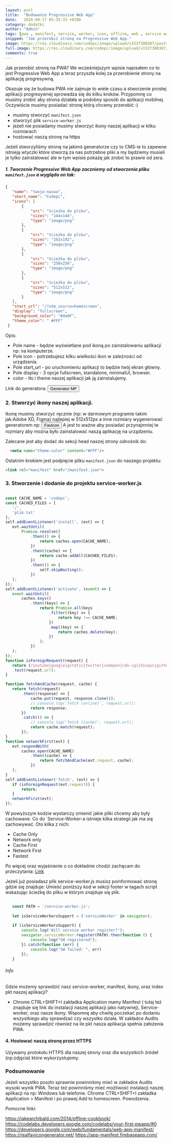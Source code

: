 ```yaml
---
layout: post
title:  "Budowanie Progressive Web App"
date:   2018-09-17 05:35:33 +0200
category: dodatki
author: "Admin"
tags: [pwa , manifest, service, worker, icon, offline, web , service worker, aplikacja]
snipped: "Jak przerobić stronę na Progressive Web App."
image: https://res.cloudinary.com/codepc/image/upload/v1537300387/posts/pwa-create/pwa-aplikacja-progresywna-icon-pc-codepc.pl-hero.png
full-image: https://res.cloudinary.com/codepc/image/upload/v1537300387/posts/pwa-create/pwa-aplikacja-progresywna-icon-pc-codepc.pl.png
comments: true
---
```


Jak przerobić stronę na PWA?  We wcześniejszym wpisie napisałem co to jest Progressive Web App a teraz przyszła kolej za przerobienie strony na aplikację progresywną.

Okazuje się że budowa PWA nie zajmuje to wiele czasu a stworzenie prostej aplikacji progresywnej sprowadza się do kilku kroków.
Przypomnę co musimy zrobić aby strona działała w podobny sposób do aplikacji mobilnej. Oczywiście musimy posiadać stronę którą chcemy przerobić :)
- musimy stworzyć `manifest.json`
- stworzyć plik `service-worker.js`
- jeżeli nie posiadamy musimy stworzyć ikony naszej aplikacji w kilku rozmiarach
- hostować naszą stronę na https

Jeżeli stworzyliśmy stronę na jakimś generatorze czy to CMS-ie to zapewne istnieją wtyczki które stworzą za nas potrzebne pliki a my będziemy musieli je tylko zainstalować ale w tym wpisie pokażę jak zrobić to prawie od zera.


##### 1. Tworzenie Progressive Web App zaczniemy od stworzenia pliku `manifest.json` a wygląda on tak:

```json
{
   "name": "twoja-nazwa",
   "short_name": "Codepc",
   "icons": [
       {
           "src": "ścieżka do pliku",
           "sizes": "144x144",
           "type": "image/png"
       },
       {
           "src": "ścieżka do pliku",
           "sizes": "192x192",
           "type": "image/png"
       },
       {
           "src": "ścieżka do pliku",
           "sizes": "256x256",
           "type": "image/png"
       },
       {
           "src": "ścieżka do pliku",
           "sizes": "512x512",
           "type": "image/png"
       }
   ],
   "start_url": "/?utm_source=homescreen",
   "display": "fullscreen",
   "background_color": "#de0F",
   "theme_color": " #FFF"
 }
```


Opis:
- Pole name - będzie wyświetlane pod ikoną po zainstalowaniu aplikacji np: na komputerze.
- Pole icon - potrzebujesz kilku wielkości ikon w zależności od urządzenia.
- Pole start_url - po uruchomieniu aplikacji to będzie twój ekran główny.
- Pole display - 3 opcje fullscreen, standalone, minimalUI, browser.
- color - tło i theme naszej aplikacji jak ją zainstalujemy.

Link do generatora: <a href="https://app-manifest.firebaseapp.com/"> <button class="btn btn-info" >Generator MF </button></a>


### 2. Stworzyć ikony naszej aplikacji.

Ikonę musimy stworzyć ręcznie (np: w darmowym programie takim jak:Adobe XD, Figma) najlepiej w 512x512px a inne rozmiary wygenerować generatorem np: <a href="https://realfavicongenerator.net/"> <button class="btn btn-info" >Favicon</button></a>
A jest to ważne aby posiadać przynajmniej te rozmiary aby można było zainstalować naszą aplikację na urządzeniu.

Zalecane jest aby dodać do sekcji head naszej strony odnośnik do:
```html
  <meta name="theme-color" content="#FFF"/>
```
Ostatnim krokiem jest podpięcie pliku `manifest.json` do naszego projektu:
```html
<link rel="manifest" href="/manifest.json">
```


### 3. Stworzenie i dodanie do projektu service-worker.js


```javascript

const CACHE_NAME = 'codepc';
const CACHED_FILES = [
   '/',
   'plik.txt'
];
self.addEventListener('install', (evt) => {
   evt.waitUntil(
       Promise.resolve()
           .then(() => {
               return caches.open(CACHE_NAME);
           })
           .then((cache) => {
               return cache.addAll(CACHED_FILES);
           })
           .then(() => {
               self.skipWaiting();
           })
   );
});
self.addEventListener('activate', (event) => {
   event.waitUntil(
       caches.keys()
           .then((keys) => {
               return Promise.all(keys
                   .filter((key) => {
                       return key !== CACHE_NAME;
                   })
                   .map((key) => {
                       return caches.delete(key);
                   })
               );
           })
   );
});
function isForeignRequest(request) {
   return (/youtube|google|gstatic|twitter|codepen|cdn-cgi|disqus|github|twimg/)
   .test(request.url);
}

function fetchAndCache(request, cache) {
   return fetch(request)
       .then((response) => {
           cache.put(request, response.clone());
           // console.log('fetch (online)', request.url);
           return response;
       })
       .catch(() => {
           // console.log('fetch (cache)', request.url);
           return cache.match(request);
       });
}
function networkFirst(evt) {
   evt.respondWith(
       caches.open(CACHE_NAME)
           .then((cache) => {
               return fetchAndCache(evt.request, cache);
           })
   );
}
self.addEventListener('fetch', (evt) => {
   if (isForeignRequest(evt.request)) {
       return;
   }
   networkFirst(evt);
});
```
W powyższym kodzie wystarczy zmienić jakie pliki chcemy aby były cachowane.
Co do `Service-Worker-a istnieje kilka strategii jak ma się zachowywać. Oto kilka z nich:
- Cache Only
- Network only
- Cache First
- Network First
- Fastest

Po więcej oraz wyjaśnienie o co dokładnie chodzi zachęcam do przeczytania: <a href="https://jakearchibald.com/2014/offline-cookbook/" > Link </a>

Jeżeli już posiadasz plik service-worker.js musisz poinformować stronę gdzie się znajduje: Umieść poniższy kod w sekcji footer w tagach script wskazując ścieżkę do pliku w którym znajduje się plik.

```javascript
      
   const PATH = '/service-worker.js';
  
   let isServiceWorkersSupport = ('serviceWorker' in navigator);
  
   if (isServiceWorkersSupport) {
       console.log('Will service worker register?');
       navigator.serviceWorker.register(PATH).then(function () {
           console.log("SW registered");
       }).catch(function (err) {
           console.log("SW failed: ", err)
       });
   }
```

###### Info

Gdzie możemy sprawdzić nasz service-worker, manifest, ikony, oraz index pkt naszej aplikacji?
- Chrome CTRL+SHIFT+I zakładka Application mamy Manifest ( tutaj też znajduje się link do instalacji naszej aplikacji jako natywnej), Service-worker, oraz nasze ikony.
Wspomnę aby chwilę poczekać po dodaniu wszystkiego aby sprawdzać czy wszystko działa.
W zakładce Audits możemy sprawdzić również na ile pkt nasza aplikacja spełnia założenia PWA.

#### 4. Hostować naszą stronę przez HTTPS
Używamy protokołu HTTPS dla naszej strony oraz dla wszystkich źródeł (np:zdjęcia) które wykorzystujemy.

### Podsumowanie

Jeżeli wszystko poszło sprawnie powinniśmy mieć w zakładce Audits wysoki wynik PWA. Teraz też powinniśmy mieć możliwość instalacji naszej aplikacji na np: Windows lub telefonie. Chrome CTRL+SHIFT+I zakładka Application > Manifest i po prawej Add to homescreen. Powodzenia.

Pomocne linki:

<a href="https://jakearchibald.com/2014/offline-cookbook/" > https://jakearchibald.com/2014/offline-cookbook/ </a>
<a href="https://codelabs.developers.google.com/codelabs/your-first-pwapp/#0" > https://codelabs.developers.google.com/codelabs/your-first-pwapp/#0</a>
<a href="https://developers.google.com/web/fundamentals/web-app-manifest/" >https://developers.google.com/web/fundamentals/web-app-manifest/ </a>
<a href="https://realfavicongenerator.net/" >https://realfavicongenerator.net/</a>
<a href="https://app-manifest.firebaseapp.com/" > https://app-manifest.firebaseapp.com/ </a>
















